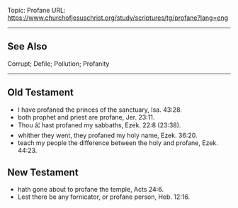 Topic: Profane
URL: https://www.churchofjesuschrist.org/study/scriptures/tg/profane?lang=eng

---

## See Also

Corrupt; Defile; Pollution; Profanity

---

## Old Testament

- I have profaned the princes of the sanctuary, Isa. 43:28.
- both prophet and priest are profane, Jer. 23:11.
- Thou â¦ hast profaned my sabbaths, Ezek. 22:8 (23:38).
- whither they went, they profaned my holy name, Ezek. 36:20.
- teach my people the difference between the holy and profane, Ezek. 44:23.

## New Testament

- hath gone about to profane the temple, Acts 24:6.
- Lest there be any fornicator, or profane person, Heb. 12:16.

